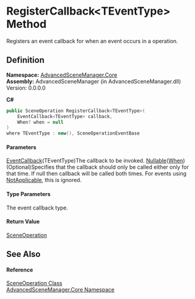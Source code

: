 # RegisterCallback\<TEventType> Method

Registers an event callback for when an event occurs in a operation.

## Definition

**Namespace:** [AdvancedSceneManager.Core](N_AdvancedSceneManager_Core.md)\
**Assembly:** AdvancedSceneManager (in AdvancedSceneManager.dll) Version: 0.0.0.0

**C#**

```c#
public SceneOperation RegisterCallback<TEventType>(
	EventCallback<TEventType> callback,
	When? when = null
)
where TEventType : new(), SceneOperationEventBase

```

#### Parameters

&#x20; [EventCallback](T_AdvancedSceneManager_Callbacks_Events_EventCallback_1.md)(TEventType)The callback to be invoked.  [Nullable](https://learn.microsoft.com/dotnet/api/system.nullable-1)([When](T_AdvancedSceneManager_Core_Callbacks_When.md))  (Optional)Specifies that the callback should only be called either only for that time. If null then callback will be called both times. For events using [NotApplicable](T_AdvancedSceneManager_Core_Callbacks_When.md), this is ignored.

#### Type Parameters

The event callback type.

#### Return Value

[SceneOperation](T_AdvancedSceneManager_Core_SceneOperation.md)

## See Also

#### Reference

[SceneOperation Class](T_AdvancedSceneManager_Core_SceneOperation.md)\
[AdvancedSceneManager.Core Namespace](N_AdvancedSceneManager_Core.md)
